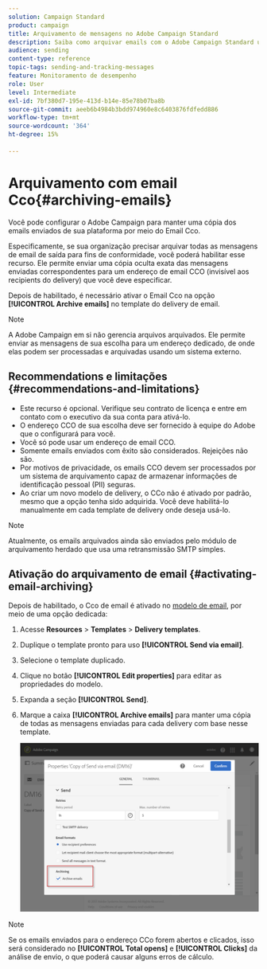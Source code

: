 ```yaml
---
solution: Campaign Standard
product: campaign
title: Arquivamento de mensagens no Adobe Campaign Standard
description: Saiba como arquivar emails com o Adobe Campaign Standard usando um endereço de email CCO.
audience: sending
content-type: reference
topic-tags: sending-and-tracking-messages
feature: Monitoramento de desempenho
role: User
level: Intermediate
exl-id: 7bf380d7-195e-413d-b14e-85e78b07ba8b
source-git-commit: aeeb6b4984b3bdd974960e8c6403876fdfedd886
workflow-type: tm+mt
source-wordcount: '364'
ht-degree: 15%

---
```


# Arquivamento com email Cco{#archiving-emails}

Você pode configurar o Adobe Campaign para manter uma cópia dos emails enviados de sua plataforma por meio do Email Cco.

Especificamente, se sua organização precisar arquivar todas as mensagens de email de saída para fins de conformidade, você poderá habilitar esse recurso. Ele permite enviar uma cópia oculta exata das mensagens enviadas correspondentes para um endereço de email CCO (invisível aos recipients do delivery) que você deve especificar.

Depois de habilitado, é necessário ativar o Email Cco na opção **[!UICONTROL Archive emails]** no template do delivery de email.

>[!NOTE]
>
>A Adobe Campaign em si não gerencia arquivos arquivados. Ele permite enviar as mensagens de sua escolha para um endereço dedicado, de onde elas podem ser processadas e arquivadas usando um sistema externo.

## Recommendations e limitações {#recommendations-and-limitations}

* Este recurso é opcional. Verifique seu contrato de licença e entre em contato com o executivo da sua conta para ativá-lo.
* O endereço CCO de sua escolha deve ser fornecido à equipe do Adobe que o configurará para você.
* Você só pode usar um endereço de email CCO.
* Somente emails enviados com êxito são considerados. Rejeições não são.
* Por motivos de privacidade, os emails CCO devem ser processados por um sistema de arquivamento capaz de armazenar informações de identificação pessoal (PII) seguras.
* Ao criar um novo modelo de delivery, o CCo não é ativado por padrão, mesmo que a opção tenha sido adquirida. Você deve habilitá-lo manualmente em cada template de delivery onde deseja usá-lo.

>[!NOTE]
>
>Atualmente, os emails arquivados ainda são enviados pelo módulo de arquivamento herdado que usa uma retransmissão SMTP simples.

## Ativação do arquivamento de email {#activating-email-archiving}

Depois de habilitado, o Cco de email é ativado no [modelo de email](../../start/using/marketing-activity-templates.md), por meio de uma opção dedicada:

1. Acesse **Resources** > **Templates** > **Delivery templates**.
1. Duplique o template pronto para uso **[!UICONTROL Send via email]**.
1. Selecione o template duplicado.
1. Clique no botão **[!UICONTROL Edit properties]** para editar as propriedades do modelo.
1. Expanda a seção **[!UICONTROL Send]**.
1. Marque a caixa **[!UICONTROL Archive emails]** para manter uma cópia de todas as mensagens enviadas para cada delivery com base nesse template.

   ![](assets/email_archiving.png)

>[!NOTE]
>
>Se os emails enviados para o endereço CCo forem abertos e clicados, isso será considerado no **[!UICONTROL Total opens]** e **[!UICONTROL Clicks]** da análise de envio, o que poderá causar alguns erros de cálculo.
